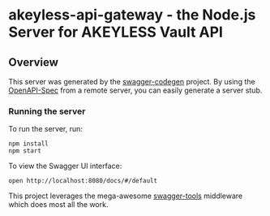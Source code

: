 # akeyless-api-gateway - the Node.js Server for AKEYLESS Vault API

## Overview
This server was generated by the [swagger-codegen](https://github.com/swagger-api/swagger-codegen) project.  By using the [OpenAPI-Spec](https://github.com/OAI/OpenAPI-Specification) from a remote server, you can easily generate a server stub.

### Running the server
To run the server, run:

```
npm install
npm start
```

To view the Swagger UI interface:

```
open http://localhost:8080/docs/#/default
```

This project leverages the mega-awesome [swagger-tools](https://github.com/apigee-127/swagger-tools) middleware which does most all the work.
